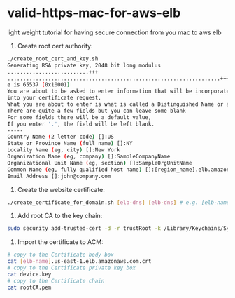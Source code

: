 # valid-https-mac-for-aws-elb
light weight tutorial for having secure connection from you mac to aws elb

1. Create root cert authority:
```bash
./create_root_cert_and_key.sh
Generating RSA private key, 2048 bit long modulus
..........................+++
....................................................................+++
e is 65537 (0x10001)
You are about to be asked to enter information that will be incorporated
into your certificate request.
What you are about to enter is what is called a Distinguished Name or a DN.
There are quite a few fields but you can leave some blank
For some fields there will be a default value,
If you enter '.', the field will be left blank.
-----
Country Name (2 letter code) []:US
State or Province Name (full name) []:NY
Locality Name (eg, city) []:New York
Organization Name (eg, company) []:SampleCompanyName
Organizational Unit Name (eg, section) []:SampleOrgUnitName
Common Name (eg, fully qualified host name) []:[region_name].elb.amazonaws.com                                              
Email Address []:john@company.com
```
1. Create the website certificate:
```bash
./create_certificate_for_domain.sh [elb-dns] [elb-dns] # e.g. [elb-name].us-east-1.elb.amazonaws.com
```
1. Add root CA to the key chain:
```bash
sudo security add-trusted-cert -d -r trustRoot -k /Library/Keychains/System.keychain rootCA.pem
```
1. Import the certificate to ACM:
```bash
# copy to the Certificate body box
cat [elb-name].us-east-1.elb.amazonaws.com.crt
# copy to the Certificate private key box
cat device.key
# copy to the Certificate chain
cat rootCA.pem
```
